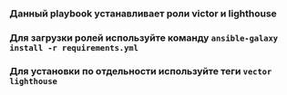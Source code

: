 ### Данный playbook устанавливает роли victor и lighthouse
### Для загрузки ролей используйте команду `ansible-galaxy install -r requirements.yml`
### Для установки по отдельности используйте теги `vector` `lighthouse`  
